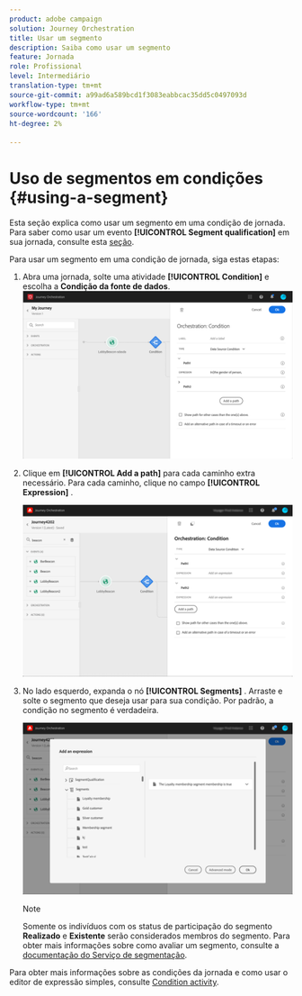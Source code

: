 ```yaml
---
product: adobe campaign
solution: Journey Orchestration
title: Usar um segmento
description: Saiba como usar um segmento
feature: Jornada
role: Profissional
level: Intermediário
translation-type: tm+mt
source-git-commit: a99ad6a589bcd1f3083eabbcac35dd5c0497093d
workflow-type: tm+mt
source-wordcount: '166'
ht-degree: 2%

---
```



# Uso de segmentos em condições {#using-a-segment}

Esta seção explica como usar um segmento em uma condição de jornada. Para saber como usar um evento **[!UICONTROL Segment qualification]** em sua jornada, consulte esta [seção](../building-journeys/segment-qualification-events.md).

Para usar um segmento em uma condição de jornada, siga estas etapas:

1. Abra uma jornada, solte uma atividade **[!UICONTROL Condition]** e escolha a **Condição da fonte de dados**.
   ![](../assets/journey47.png)

1. Clique em **[!UICONTROL Add a path]** para cada caminho extra necessário. Para cada caminho, clique no campo **[!UICONTROL Expression]** .

   ![](../assets/segment3.png)

1. No lado esquerdo, expanda o nó **[!UICONTROL Segments]** . Arraste e solte o segmento que deseja usar para sua condição. Por padrão, a condição no segmento é verdadeira.

   ![](../assets/segment4.png)

   >[!NOTE]
   >
   >Somente os indivíduos com os status de participação do segmento **Realizado** e **Existente** serão considerados membros do segmento. Para obter mais informações sobre como avaliar um segmento, consulte a [documentação do Serviço de segmentação](https://experienceleague.adobe.com/docs/experience-platform/segmentation/tutorials/evaluate-a-segment.html?lang=en#interpret-segment-results).

Para obter mais informações sobre as condições da jornada e como usar o editor de expressão simples, consulte [Condition activity](../building-journeys/condition-activity.md#about_condition).